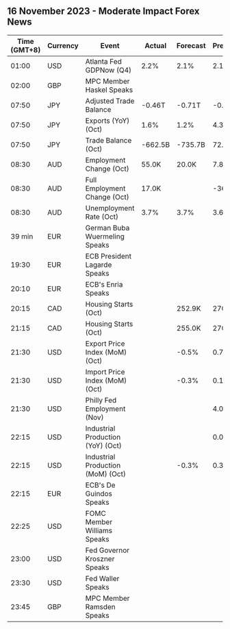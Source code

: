 ## 16 November 2023 - Moderate Impact Forex News

| Time (GMT+8) | Currency | Event | Actual | Forecast | Previous |
|------|----------|-------|--------|----------|----------|
| 01:00 | USD | Atlanta Fed GDPNow (Q4) | 2.2% | 2.1% | 2.1% |
| 02:00 | GBP | MPC Member Haskel Speaks |  |  |  |
| 07:50 | JPY | Adjusted Trade Balance | -0.46T | -0.71T | -0.42T |
| 07:50 | JPY | Exports (YoY) (Oct) | 1.6% | 1.2% | 4.3% |
| 07:50 | JPY | Trade Balance (Oct) | -662.5B | -735.7B | 72.1B |
| 08:30 | AUD | Employment Change (Oct) | 55.0K | 20.0K | 7.8K |
| 08:30 | AUD | Full Employment Change (Oct) | 17.0K |  | -36.6K |
| 08:30 | AUD | Unemployment Rate (Oct) | 3.7% | 3.7% | 3.6% |
| 39 min | EUR | German Buba Wuermeling Speaks |  |  |  |
| 19:30 | EUR | ECB President Lagarde Speaks |  |  |  |
| 20:10 | EUR | ECB's Enria Speaks |  |  |  |
| 20:15 | CAD | Housing Starts (Oct) |  | 252.9K | 270.5K |
| 21:15 | CAD | Housing Starts (Oct) |  | 255.0K | 270.5K |
| 21:30 | USD | Export Price Index (MoM) (Oct) |  | -0.5% | 0.7% |
| 21:30 | USD | Import Price Index (MoM) (Oct) |  | -0.3% | 0.1% |
| 21:30 | USD | Philly Fed Employment (Nov) |  |  | 4.0 |
| 22:15 | USD | Industrial Production (YoY) (Oct) |  |  | 0.08% |
| 22:15 | USD | Industrial Production (MoM) (Oct) |  | -0.3% | 0.3% |
| 22:15 | EUR | ECB's De Guindos Speaks |  |  |  |
| 22:25 | USD | FOMC Member Williams Speaks |  |  |  |
| 23:00 | USD | Fed Governor Kroszner Speaks |  |  |  |
| 23:30 | USD | Fed Waller Speaks |  |  |  |
| 23:45 | GBP | MPC Member Ramsden Speaks |  |  |  |
